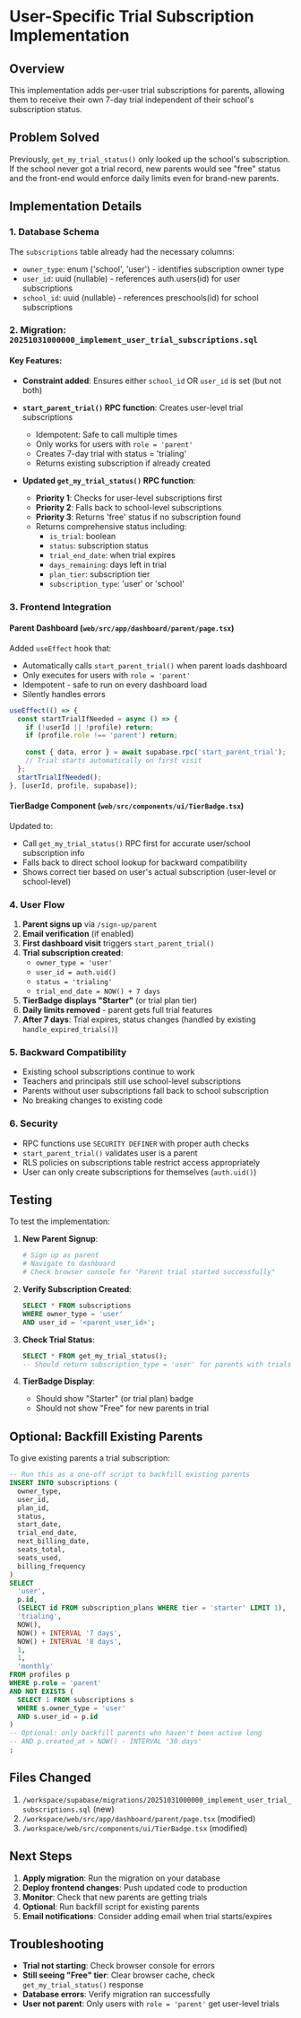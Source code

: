 # User-Specific Trial Subscription Implementation

## Overview
This implementation adds per-user trial subscriptions for parents, allowing them to receive their own 7-day trial independent of their school's subscription status.

## Problem Solved
Previously, `get_my_trial_status()` only looked up the school's subscription. If the school never got a trial record, new parents would see "free" status and the front-end would enforce daily limits even for brand-new parents.

## Implementation Details

### 1. Database Schema
The `subscriptions` table already had the necessary columns:
- `owner_type`: enum ('school', 'user') - identifies subscription owner type
- `user_id`: uuid (nullable) - references auth.users(id) for user subscriptions
- `school_id`: uuid (nullable) - references preschools(id) for school subscriptions

### 2. Migration: `20251031000000_implement_user_trial_subscriptions.sql`

#### Key Features:
- **Constraint added**: Ensures either `school_id` OR `user_id` is set (but not both)
- **`start_parent_trial()` RPC function**: Creates user-level trial subscriptions
  - Idempotent: Safe to call multiple times
  - Only works for users with `role = 'parent'`
  - Creates 7-day trial with status = 'trialing'
  - Returns existing subscription if already created
  
- **Updated `get_my_trial_status()` RPC function**:
  - **Priority 1**: Checks for user-level subscriptions first
  - **Priority 2**: Falls back to school-level subscriptions
  - **Priority 3**: Returns 'free' status if no subscription found
  - Returns comprehensive status including:
    - `is_trial`: boolean
    - `status`: subscription status
    - `trial_end_date`: when trial expires
    - `days_remaining`: days left in trial
    - `plan_tier`: subscription tier
    - `subscription_type`: 'user' or 'school'

### 3. Frontend Integration

#### Parent Dashboard (`web/src/app/dashboard/parent/page.tsx`)
Added `useEffect` hook that:
- Automatically calls `start_parent_trial()` when parent loads dashboard
- Only executes for users with `role = 'parent'`
- Idempotent - safe to run on every dashboard load
- Silently handles errors

```typescript
useEffect(() => {
  const startTrialIfNeeded = async () => {
    if (!userId || !profile) return;
    if (profile.role !== 'parent') return;
    
    const { data, error } = await supabase.rpc('start_parent_trial');
    // Trial starts automatically on first visit
  };
  startTrialIfNeeded();
}, [userId, profile, supabase]);
```

#### TierBadge Component (`web/src/components/ui/TierBadge.tsx`)
Updated to:
- Call `get_my_trial_status()` RPC first for accurate user/school subscription info
- Falls back to direct school lookup for backward compatibility
- Shows correct tier based on user's actual subscription (user-level or school-level)

### 4. User Flow

1. **Parent signs up** via `/sign-up/parent`
2. **Email verification** (if enabled)
3. **First dashboard visit** triggers `start_parent_trial()`
4. **Trial subscription created**:
   - `owner_type = 'user'`
   - `user_id = auth.uid()`
   - `status = 'trialing'`
   - `trial_end_date = NOW() + 7 days`
5. **TierBadge displays "Starter"** (or trial plan tier)
6. **Daily limits removed** - parent gets full trial features
7. **After 7 days**: Trial expires, status changes (handled by existing `handle_expired_trials()`)

### 5. Backward Compatibility

- Existing school subscriptions continue to work
- Teachers and principals still use school-level subscriptions
- Parents without user subscriptions fall back to school subscription
- No breaking changes to existing code

### 6. Security

- RPC functions use `SECURITY DEFINER` with proper auth checks
- `start_parent_trial()` validates user is a parent
- RLS policies on subscriptions table restrict access appropriately
- User can only create subscriptions for themselves (`auth.uid()`)

## Testing

To test the implementation:

1. **New Parent Signup**:
   ```bash
   # Sign up as parent
   # Navigate to dashboard
   # Check browser console for "Parent trial started successfully"
   ```

2. **Verify Subscription Created**:
   ```sql
   SELECT * FROM subscriptions 
   WHERE owner_type = 'user' 
   AND user_id = '<parent_user_id>';
   ```

3. **Check Trial Status**:
   ```sql
   SELECT * FROM get_my_trial_status();
   -- Should return subscription_type = 'user' for parents with trials
   ```

4. **TierBadge Display**:
   - Should show "Starter" (or trial plan) badge
   - Should not show "Free" for new parents in trial

## Optional: Backfill Existing Parents

To give existing parents a trial subscription:

```sql
-- Run this as a one-off script to backfill existing parents
INSERT INTO subscriptions (
  owner_type,
  user_id,
  plan_id,
  status,
  start_date,
  trial_end_date,
  next_billing_date,
  seats_total,
  seats_used,
  billing_frequency
)
SELECT 
  'user',
  p.id,
  (SELECT id FROM subscription_plans WHERE tier = 'starter' LIMIT 1),
  'trialing',
  NOW(),
  NOW() + INTERVAL '7 days',
  NOW() + INTERVAL '8 days',
  1,
  1,
  'monthly'
FROM profiles p
WHERE p.role = 'parent'
AND NOT EXISTS (
  SELECT 1 FROM subscriptions s 
  WHERE s.owner_type = 'user' 
  AND s.user_id = p.id
)
-- Optional: only backfill parents who haven't been active long
-- AND p.created_at > NOW() - INTERVAL '30 days'
;
```

## Files Changed

1. `/workspace/supabase/migrations/20251031000000_implement_user_trial_subscriptions.sql` (new)
2. `/workspace/web/src/app/dashboard/parent/page.tsx` (modified)
3. `/workspace/web/src/components/ui/TierBadge.tsx` (modified)

## Next Steps

1. **Apply migration**: Run the migration on your database
2. **Deploy frontend changes**: Push updated code to production
3. **Monitor**: Check that new parents are getting trials
4. **Optional**: Run backfill script for existing parents
5. **Email notifications**: Consider adding email when trial starts/expires

## Troubleshooting

- **Trial not starting**: Check browser console for errors
- **Still seeing "Free" tier**: Clear browser cache, check `get_my_trial_status()` response
- **Database errors**: Verify migration ran successfully
- **User not parent**: Only users with `role = 'parent'` get user-level trials
